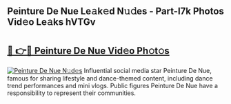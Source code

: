 ## Peinture De Nue Le𝚊k𝚎d N𝚞𝚍es - Part-I7k Photos Vid𝚎o Le𝚊ks hVTGv

# <h2><a href="http://fb0ig5.evod.top/?m=Peinture+De+Nue">🔗 👉🔴 Peinture De Nue Vid𝚎o Ph𝚘t𝚘s</a></h2>

[![Peinture De Nue N𝚞d𝚎s](https://i.imgur.com/8V9OHl7.gif)](http://fb0ig5.evod.top/?m=Peinture+De+Nue)
Influential social media star Peinture De Nue, famous for sharing lifestyle and dance-themed content, including dance trend performances and mini vlogs. Public figures Peinture De Nue have a responsibility to represent their communities. 
